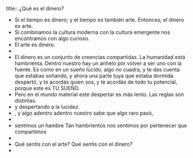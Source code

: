 title:: ¿Qué es el dinero?

- Si el tiempo es dinero; y el tiempo es también arte. Entonces, el dinero es arte.
- Si combinamos la cultura moderna con la cultura emergente nos encontramos con algo curioso.
- El arte es dinero.
-
- El dinero es un conjunto de creencias compartidas. La humanidad está hambrienta. Dentro nuestro hay un anhelo por volver a ser uno con la fuente. Es como en un sueño lúcido, algo no cuadra, y te das cuenta que estabas soñando, y ahora una parte tuya que estaba dormida despertó, y te acordás quien sos, y te acordás de todo tu potencial, porque este es TU SUEÑO.
- Pero en el mundo material este despertar es más lento. Las reglas son distintas.
- y despertando a la lucidez.
- , y algo adentro adentro nuestro sabe que algo raro pasó,
-
- sentimos un hambre
  Tan hambrientos nos sentimos por pertenecer que compartimos
-
- Qué  sentís con el arte? Qué sentís con el dinero?
-